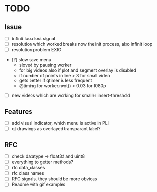 # TODO

## Issue

- [ ] infinit loop lost signal
- [ ] resolution which worked breaks now the init process, also infinit loop
- [ ] resolution problem EXIO

- [?] slow save menu
  - sloved by pausing worker
  - for big videos also if plot and segment overlay is disabled
  - if number of points in line > 3 for small video
  - gets better if qtimer is less frequent
  - @timing for worker.next() < 0.03 for 1080p
- [ ] new videos which are working for smaller insert-threshold

## Features

- [ ] add visual indicator, which menu is active in PLI
- [ ] qt drawings as overlayed transparant label?

## RFC

- [ ] check datatype -> float32 and uint8
- [ ] everything to getter methods?
- [ ] rfc data_classes
- [ ] rfc class names
- [ ] RFC signals. they should be more obvious
- [ ] Readme with gif examples
